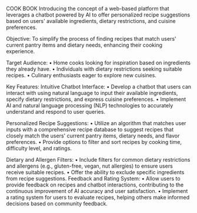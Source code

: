 COOK BOOK
Introducing the concept of a web-based platform that leverages a chatbot powered by AI to offer personalized recipe suggestions based on users' available ingredients, dietary restrictions, and cuisine preferences.

Objective:
To simplify the process of finding recipes that match users' current pantry items and dietary needs, enhancing their cooking experience.

Target Audience:
• Home cooks looking for inspiration based on ingredients they already have.
• Individuals with dietary restrictions seeking suitable recipes.
• Culinary enthusiasts eager to explore new cuisines.

Key Features:
Intuitive Chatbot Interface:
• Develop a chatbot that users can interact with using natural language to input their available
ingredients, specify dietary restrictions, and express cuisine preferences.
• Implement AI and natural language processing (NLP) technologies to accurately understand and
respond to user queries.

Personalized Recipe Suggestions:
• Utilize an algorithm that matches user inputs with a comprehensive recipe database to suggest
recipes that closely match the users' current pantry items, dietary needs, and flavor
preferences.
• Provide options to filter and sort recipes by cooking time, difficulty level, and ratings.

Dietary and Allergen Filters:
• Include filters for common dietary restrictions and allergens (e.g., gluten-free, vegan, nut
allergies) to ensure users receive suitable recipes.
• Offer the ability to exclude specific ingredients from recipe suggestions.
Feedback and Rating System:
• Allow users to provide feedback on recipes and chatbot interactions, contributing to the
continuous improvement of AI accuracy and user satisfaction.
• Implement a rating system for users to evaluate recipes, helping others make informed
decisions based on community feedback.
